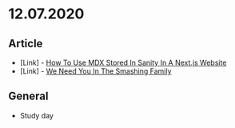 # 12.07.2020

## Article

- \[Link\] - [How To Use MDX Stored In Sanity In A Next.js Website](https://www.smashingmagazine.com/2020/12/mdx-stored-sanity-next-js-website/)
- \[Link\] - [We Need You In The Smashing Family](https://www.smashingmagazine.com/2020/12/digital-advertising-and-partnerships-coordinator/)

## General

- Study day
